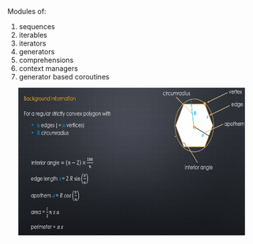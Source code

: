 Modules of:

1. sequences
2. iterables
3. iterators
4. generators
5. comprehensions
6. context managers
7. generator based coroutines


<p align="center">
  <img width="460" height="300" src="https://github.com/Foroozani/Python/blob/master/Generator/project1_part2.png">
</p>
